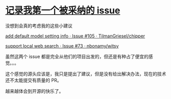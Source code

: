 # [记录我第一个被采纳的 issue](https://github.com/VandeeFeng/gitmemo/issues/38)

没想到会真的考虑我的这些小建议

[add default model setting info · Issue #105 · TilmanGriesel/chipper](https://github.com/TilmanGriesel/chipper/issues/105)

[support local web search · Issue #73 · nbonamy/witsy](https://github.com/nbonamy/witsy/issues/73)

虽然这两个 issue 都是完全从他们的项目出发的，但还是有种占了便宜的感觉。。。

这个感觉的源头应该是，我只是提出了建议，但是没有给出解决办法，现在的技术还不太能提交有质量的 PR。

越来越体会到开源的快乐了。